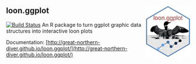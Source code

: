 
## loon.ggplot  <img src="man/figures/logo.png" align="right" width="120" />

[![Build Status](https://travis-ci.org/great-northern-diver/loon.ggplot.svg?branch=master)](https://travis-ci.org/great-northern-diver/loon.ggplot)
An R package to turn ggplot graphic data structures into interactive loon plots


Documentation: [http://great-northern-diver.github.io/loon.ggplot/](http://great-northern-diver.github.io/loon.ggplot/)

